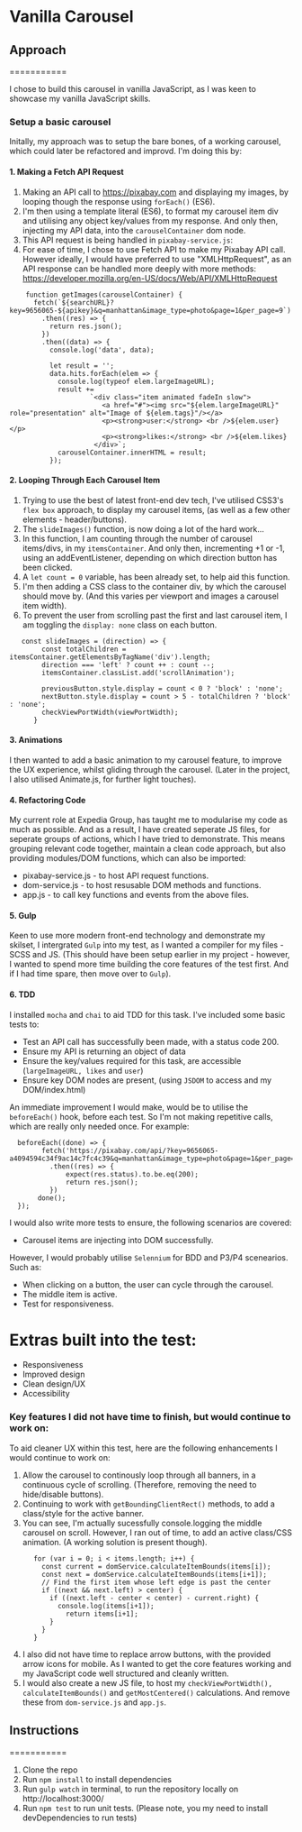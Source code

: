 # **Vanilla Carousel**

## **Approach**
===========

I chose to build this carousel in vanilla JavaScript, as I was keen to showcase my vanilla JavaScript skills.
 
### **Setup a basic carousel**
Initally, my approach was to setup the bare bones, of a working carousel, which could later be refactored and improvd.  I'm doing this by:


#### **1. Making a Fetch API Request**

1. Making an API call to https://pixabay.com and displaying my images, by looping though the response using `forEach()` (ES6).
2. I'm then using a template literal (ES6), to format my carousel item div and utilising any object key/values from my response.  And only then, injecting my API data, into the `carouselContainer` dom node.
3. This API request is being handled in `pixabay-service.js`:
4. For ease of time, I chose to use Fetch API to make my Pixabay API call.  However ideally, I would have preferred to use "XMLHttpRequest", as an API response can be handled more deeply with more methods:
https://developer.mozilla.org/en-US/docs/Web/API/XMLHttpRequest

```
    function getImages(carouselContainer) {
      fetch(`${searchURL}?key=9656065-${apikey}&q=manhattan&image_type=photo&page=1&per_page=9`)
        .then((res) => {
          return res.json();
        })
        .then((data) => {
          console.log('data', data);

          let result = '';
          data.hits.forEach(elem => {
            console.log(typeof elem.largeImageURL);
            result +=
                    `<div class="item animated fadeIn slow">
                       <a href="#"><img src="${elem.largeImageURL}" role="presentation" alt="Image of ${elem.tags}"/></a>
                       <p><strong>user:</strong> <br />${elem.user}</p>
                       <p><strong>likes:</strong> <br />${elem.likes}
                     </div>`;
            carouselContainer.innerHTML = result;
          });
```


#### **2. Looping Through Each Carousel Item**

1. Trying to use the best of latest front-end dev tech, I've utilised CSS3's `flex box` approach, to display my carousel items, (as well as a few other elements - header/buttons).
2. The `slideImages()` function, is now doing a lot of the hard work...
3. In this function, I am counting through the number of carousel items/divs, in my `itemsContainer`. And only then, incrementing +1 or -1, using an addEventListener, depending on which direction button has been clicked.
4. A `let count = 0` variable, has been already set, to help aid this function.
5. I'm then adding a CSS class to the container div, by which the carousel should move by.  (And this varies per viewport and images a carousel item width).
6. To prevent the user from scrolling past the first and last carousel item, I am toggling the `display: none` class on each button.

```
   const slideImages = (direction) => {
        const totalChildren = itemsContainer.getElementsByTagName('div').length;
        direction === 'left' ? count ++ : count --;
        itemsContainer.classList.add('scrollAnimation');

        previousButton.style.display = count < 0 ? 'block' : 'none';
        nextButton.style.display = count > 5 - totalChildren ? 'block' : 'none';
        checkViewPortWidth(viewPortWidth);
      }
```

#### **3. Animations**
I then wanted to add a basic animation to my carousel feature, to improve the UX experience, whilst gliding through the carousel.  (Later in the project, I also utilised Animate.js, for further light touches).

#### **4. Refactoring Code**
My current role at Expedia Group, has taught me to modularise my code as much as possible.  And as a result, I have created seperate JS files, for seperate groups of actions, which I have tried to demonstrate.  This means grouping relevant code together, maintain a clean code approach, but also providing modules/DOM functions, which can also be imported:

- pixabay-service.js - to host API request functions.
- dom-service.js  - to host resusable DOM methods and functions.
- app.js - to call key functions and events from the above files.


#### **5. Gulp**
Keen to use more modern front-end technology and demonstrate my skilset, I intergrated `Gulp` into my test, as I wanted a compiler for my files - SCSS and JS.  (This should have been setup earlier in my project - however, I wanted to spend more time building the core features of the test first.  And if I had time spare, then move over to `Gulp`).

#### **6. TDD**
I installed `mocha` and `chai` to aid TDD for this task. I've included some basic tests to:

- Test an API call has successfully been made, with a status code 200.
- Ensure my API is returning an object of data
- Ensure the key/values required for this task, are accessible (`largeImageURL, likes` and `user`)
- Ensure key DOM nodes are present, (using `JSDOM` to access and my DOM/index.html)

An immediate improvement I would make, would be to utilise the `beforeEach()` hook, before each test.  So I'm not making repetitive calls, which are really only needed once.  For example:

```
  beforeEach((done) => {
        fetch('https://pixabay.com/api/?key=9656065-a4094594c34f9ac14c7fc4c39&q=manhattan&image_type=photo&page=1&per_page=9')
          .then((res) => {
              expect(res.status).to.be.eq(200);
              return res.json();
          })
       done();
  });
```

I would also write more tests to ensure, the following scenarios are covered:
- Carousel items are injecting into DOM successfully.

However, I would probably utilise `Selennium` for BDD and P3/P4 scenearios.  Such as:
- When clicking on a button, the user can cycle through the carousel.
- The middle item is active.
- Test for responsiveness.


# **Extras built into the test:**

- Responsiveness
- Improved design
- Clean design/UX
- Accessibility

### **Key features I did not have time to finish, but would continue to work on:**
To aid cleaner UX within this test, here are the following enhancements I would continue to work on:

1. Allow the carousel to continously loop through all banners, in a continuous cycle of scrolling.  (Therefore, removing the need to hide/disable buttons).
2. Continuing to work with `getBoundingClientRect()` methods, to add a class/style for the active banner.
3. You can see, I'm actually sucessfully console.logging the middle carousel on scroll.  However, I ran out of time, to add an active class/CSS animation.  (A working solution is present though).

```
	  for (var i = 0; i < items.length; i++) {
		const current = domService.calculateItemBounds(items[i]);
		const next = domService.calculateItemBounds(items[i+1]);
		// Find the first item whose left edge is past the center 
		if ((next && next.left) > center) {
		  if ((next.left - center < center) - current.right) {
			console.log(items[i+1]);
			  return items[i+1];
		  } 
		} 
	  }
```
4.  I also did not have time to replace arrow buttons, with the provided arrow icons for mobile.  As I wanted to get the core features working and my JavaScript code well structured and cleanly written.
5. I would also create a new JS file, to host my `checkViewPortWidth(), calculateItemBounds()` and `getMostCentered()` calculations.  And remove these from `dom-service.js` and `app.js`.


## **Instructions**
===========

1. Clone the repo
2. Run `npm install` to install dependencies
3. Run `gulp watch` in terminal, to run the repository locally on http://localhost:3000/
4. Run `npm test` to run unit tests.  (Please note, you my need to install devDependencies to run tests)

